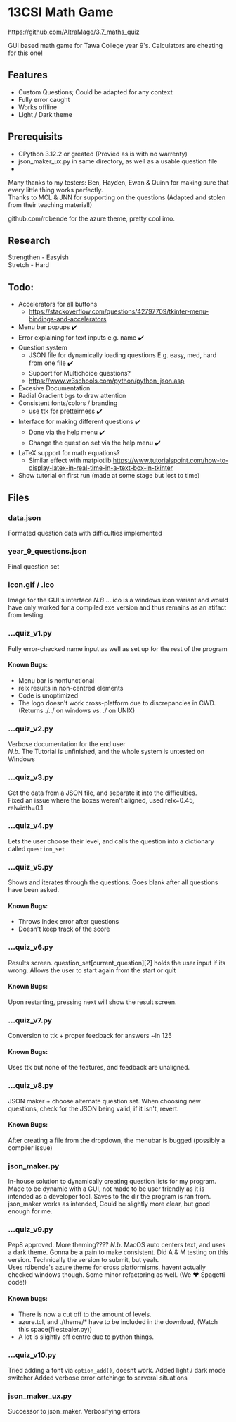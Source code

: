 # 13CSI Math Game
https://github.com/AltraMage/3.7_maths_quiz

GUI based math game for Tawa College year 9's. Calculators are cheating for this one!

## Features
- Custom Questions; Could be adapted for any context
- Fully error caught
- Works offline
- Light / Dark theme

## Prerequisits
- CPython 3.12.2 or greated (Provied as is with no warrenty)
- json_maker_ux.py in same directory, as well as a usable question file
- 

Many thanks to my testers: Ben, Hayden, Ewan & Quinn for making sure that every little thing works perfectly.  
Thanks to MCL & JNN for supporting on the questions (Adapted and stolen from their teaching material!)

github.com/rdbende for the azure theme, pretty cool imo.
## Research
Strengthen - Easyish  
Stretch - Hard


## Todo:
- Accelerators for all buttons 
  - https://stackoverflow.com/questions/42797709/tkinter-menu-bindings-and-accelerators
- Menu bar popups ✔️
- Error explaining for text inputs e.g. name ✔️
- Question system
    - JSON file for dynamically loading questions
    E.g. easy, med, hard from one file ✔️
    - Support for Multichoice questions?
    - https://www.w3schools.com/python/python_json.asp
- Excesive Documentation
- Radial Gradient bgs to draw attention
- Consistent fonts/colors / branding
  - use ttk for pretteirness ✔️
- Interface for making different questions ✔️
  - Done via the help menu ✔️
  - Change the question set via the help menu ✔️
- LaTeX support for math equations?
  - Similar effect with matplotlib https://www.tutorialspoint.com/how-to-display-latex-in-real-time-in-a-text-box-in-tkinter
- Show tutorial on first run (made at some stage but lost to time)

## Files
### data.json
Formated question data with difficulties implemented
### year_9_questions.json
Final question set

### icon.gif / .ico
Image for the GUI's interface *N.B* ....ico is a windows icon variant and would have only worked for a compiled exe version and thus remains as an atifact from testing.

### ...quiz_v1.py
Fully error-checked name input as well as set up for the rest of the program
#### Known Bugs:
- Menu bar is nonfunctional
- relx results in non-centred elements
- Code is unoptimized
- The logo doesn't work cross-platform due to discrepancies in CWD. (Returns ./../ on windows vs. ./ on UNIX)

### ...quiz_v2.py
Verbose documentation for the end user  
*N.b.* The Tutorial is unfinished, and the whole system is untested on Windows

### ...quiz_v3.py
Get the data from a JSON file, and separate it into the difficulties.  
Fixed an issue where the boxes weren't aligned, used relx=0.45, relwidth=0.1

### ...quiz_v4.py
Lets the user choose their level, and calls the question into a dictionary called ```question_set```

### ...quiz_v5.py
Shows and iterates through the questions. Goes blank after all questions have been asked.
#### Known Bugs:
- Throws Index error after questions
- Doesn't keep track of the score
### ...quiz_v6.py
Results screen. question_set[current_question][2] holds the user input if its wrong. Allows the user to start again from the start or quit
#### Known Bugs:
Upon restarting, pressing next will show the result screen.
### ...quiz_v7.py
Conversion to ttk + proper feedback for answers ~ln 125
#### Known Bugs:
Uses ttk but none of the features, and feedback are unaligned.
### ...quiz_v8.py
JSON maker + choose alternate question set. When choosing new questions, check for the JSON being valid, if it isn't, revert.
#### Known Bugs:
After creating a file from the dropdown, the menubar is bugged (possibly a compiler issue)
### json_maker.py
In-house solution to dynamically creating question lists for my program. Made to be dynamic with a GUI, not made to be user friendly as it is intended as a developer tool. Saves to the dir the program is ran from.
json_maker works as intended, Could be slightly more clear, but good enough for me.
### ...quiz_v9.py
Pep8 approved. More theming???? *N.b.* MacOS auto centers text, and uses a dark theme. Gonna be a pain to make consistent.
Did A & M testing on this version. Technically the version to submit, but yeah.  
Uses rdbende's azure theme for cross platformisms, havent actually checked windows though. 
Some minor refactoring as well. (We ❤️ Spagetti code!) 
#### Known bugs:
- There is now a cut off to the amount of levels. 
- azure.tcl, and ./theme/* have to be included in the download, (Watch this space(filestealer.py))
- A lot is slightly off centre due to python things.
### ...quiz_v10.py
Tried adding a font via `option_add()`, doesnt work. 
Added light / dark mode switcher
Added verbose error catchingc to serveral situations
### json_maker_ux.py
Successor to json_maker. Verbosifying errors